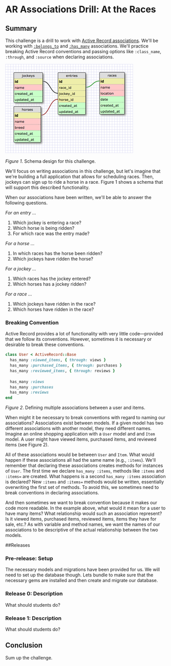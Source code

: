 # AR Associations Drill: At the Races

## Summary
This challenge is a drill to work with [Active Record associations][RailsGuides Associations].  We'll be working with [`:belongs_to`][belongs_to] and [`:has_many`][has_many] associations.  We'll practice breaking Active Record conventions and passing options like `:class_name`, `:through`, and `:source` when declaring associations.

![](races_schema.png)

*Figure 1*. Schema design for this challenge.

We'll focus on writing associations in this challenge, but let's imagine that we're building a full application that allows for scheduling races.  Then, jockeys can sign up to ride a horse in a race.  Figure 1 shows a schema that will support this described functionality. 

When our associations have been written, we'll be able to answer the following questions.

*For an entry ...*

1. Which jockey is entering a race?
2. Which horse is being ridden?
3. For which race was the entry made?

*For a horse ...*

1. In which races has the horse been ridden?
2. Which jockeys have ridden the horse?

*For a jockey ...*

1. Which races has the jockey entered?
2. Which horses has a jockey ridden?

*For a race ...*

1. Which jockeys have ridden in the race?
2. Which horses have ridden in the race?


### Breaking Convention
Active Record provides a lot of functionality with very little code—provided that we follow its conventions.  However, sometimes it is necessary or desirable to break these conventions.

```ruby
class User < ActiveRecord::Base
  has_many :viewed_items, { through: views }
  has_many :purchased_items, { through: purchases }
  has_many :reviewed_items, { through: reviews }
  
  has_many :views
  has_many :purchases
  has_many :reviews
end
```
*Figure 2*. Defining multiple associations between a user and items.

When might it be necessary to break conventions with regard to naming our associations?  Associations exist between models.  If a given model has two different associations with another model, they need different names.  Imagine an online shopping application with a `User` model and and `Item` model.  A user might have viewed items, purchased items, and reviewed items (see Figure 2).  

All of these associations would be between `User` and `Item`. What would happen if these associations all had the same name (e.g., `:items`).  We'll remember that declaring these associations creates methods for instances of `User`.  The first time we declare `has_many :items`, methods like `:items` and `:items=` are created.  What happens is a second `has_many :items` association is declared?  New `:items` and `:items=` methods would be written, essentially overwriting the first set of methods.  To avoid this, we sometimes need to break conventions in declaring associations.

And then sometimes we want to break convention because it makes our code more readable.  In the example above, what would it mean for a user to have many items?  What relationship would such an association represent?  Is it viewed items, purchased items, reviewed items, items they have for sale, etc.?  As with variable and method names, we want the names of our associations to be descriptive of the actual relationship between the two models.


##Releases

### Pre-release: Setup
The necessary models and migrations have been provided for us.  We will need to set up the database though.  Lets bundle to make sure that the necessary gems are installed and then create and migrate our database.


### Release 0: Description
What should students do?


### Release 1: Description
What should students do?


## Conclusion
Sum up the challenge.

[belongs_to]: http://apidock.com/rails/ActiveRecord/Associations/ClassMethods/belongs_to
[has_many]: http://apidock.com/rails/v4.2.1/ActiveRecord/Associations/ClassMethods/has_many
[RailsGuides Associations]: http://guides.rubyonrails.org/association_basics.html